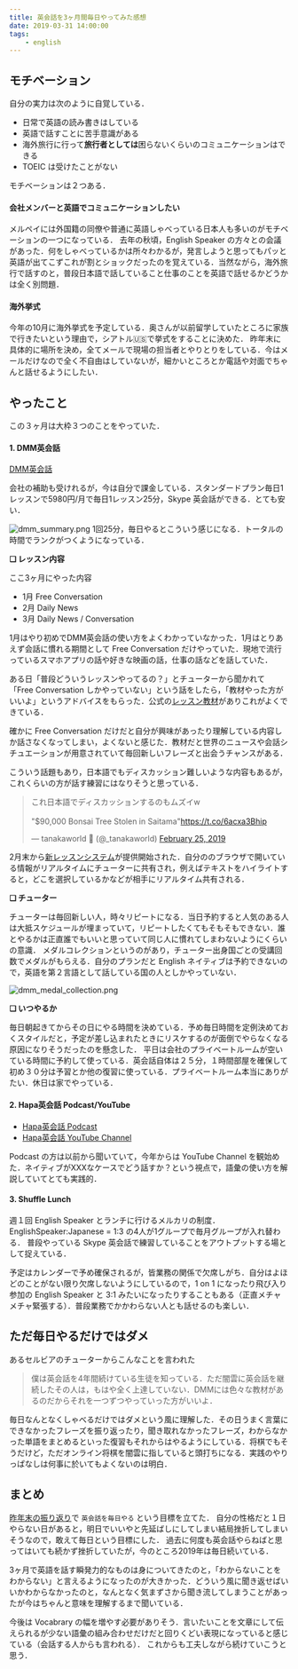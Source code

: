 ```yaml
---
title: 英会話を3ヶ月間毎日やってみた感想
date: 2019-03-31 14:00:00
tags:
	- english
---
```


## モチベーション

自分の実力は次のように自覚している．

- 日常で英語の読み書きはしている
- 英語で話すことに苦手意識がある
- 海外旅行に行って**旅行者としては**困らないくらいのコミュニケーションはできる
- TOEIC は受けたことがない


モチベーションは２つある．


#### 会社メンバーと英語でコミュニケーションしたい

メルペイには外国籍の同僚や普通に英語しゃべっている日本人も多いのがモチベーションの一つになっている．
去年の秋頃，English Speaker の方々との会議があった．何をしゃべっているかは所々わかるが，発言しようと思ってもパッと英語が出てこずこれが割とショックだったのを覚えている．当然ながら，海外旅行で話すのと，普段日本語で話していること仕事のことを英語で話せるかどうかは全く別問題．

#### 海外挙式

今年の10月に海外挙式を予定している．奥さんが以前留学していたところに家族で行きたいという理由で，シアトル🇺🇸で挙式をすることに決めた．
昨年末に具体的に場所を決め，全てメールで現場の担当者とやりとりをしている．今はメールだけなので全く不自由はしていないが，細かいところとか電話や対面でちゃんと話せるようにしたい．


## やったこと

この３ヶ月は大枠３つのことをやっていた．


#### 1. DMM英会話

[DMM英会話](https://eikaiwa.dmm.com/)

会社の補助も受けれるが，今は自分で課金している．スタンダードプラン毎日1レッスンで5980円/月で毎日1レッスン25分，Skype 英会話ができる．とても安い．

![dmm_summary.png](dmm_summary.png 'dmm_summary.png')
1回25分，毎日やるとこういう感じになる．トータルの時間でランクがつくようになっている．

**❏ レッスン内容**

ここ3ヶ月にやった内容

- 1月 Free Conversation
- 2月 Daily News
- 3月 Daily News / Conversation

1月はやり初めでDMM英会話の使い方をよくわかっていなかった．1月はとりあえず会話に慣れる期間として Free Conversation だけやっていた．現地で流行っているスマホアプリの話や好きな映画の話，仕事の話などを話していた．

ある日「普段どういうレッスンやってるの？」とチューターから聞かれて「Free Conversation しかやっていない」という話をしたら，「教材やった方がいいよ」というアドバイスをもらった．公式の[レッスン教材](https://eikaiwa.dmm.com/app/materials/en)がありこれがよくできている．

確かに Free Conversation だけだと自分が興味があったり理解している内容しか話さなくなってしまい，よくないと感じた．教材だと世界のニュースや会話シチュエーションが用意されていて毎回新しいフレーズと出会うチャンスがある．

こういう話題もあり，日本語でもディスカッション難しいような内容もあるが，これくらいの方が話す練習にはなりそうと思っている．

<blockquote class="twitter-tweet" data-lang="en"><p lang="ja" dir="ltr">これ日本語でディスカッションするのもムズイw<br><br>&quot;$90,000 Bonsai Tree Stolen in Saitama&quot;<a href="https://t.co/6acxa3Bhip">https://t.co/6acxa3Bhip</a></p>&mdash; tanakaworld 🧢 (@_tanakaworld) <a href="https://twitter.com/_tanakaworld/status/1099982275930816512?ref_src=twsrc%5Etfw">February 25, 2019</a></blockquote>


2月末から[新レッスンシステム](https://eikaiwa.dmm.com/blog/57029/)が提供開始された．自分ののブラウザで開いている情報がリアルタイムにチューターに共有され，例えばテキストをハイライトすると，どこを選択しているかなどが相手にリアルタイム共有される．


**❏ チューター**

チューターは毎回新しい人，時々リピートになる．当日予約すると人気のある人は大抵スケジュールが埋まっていて，リピートしたくてもそもそもできない．誰とやるかは正直誰でもいいと思っていて同じ人に慣れてしまわないようにくらいの意識．
メダルコレクションというのがあり，チューター出身国ごとの受講回数でメダルがもらえる．自分のプランだと English ネイティブは予約できないので，英語を第２言語として話している国の人としかやっていない．

![dmm_medal_collection.png](dmm_medal_collection.png 'dmm_medal_collection.png')

**❏ いつやるか**

毎日朝起きてからその日にやる時間を決めている．予め毎日時間を定例決めておくスタイルだと，予定が差し込まれたときにリスケするのが面倒でやらなくなる原因になりそうだったのを懸念した．
平日は会社のプライベートルームが空いている時間に予約して使っている．英会話自体は２５分，１時間部屋を確保して初め３０分は予習とか他の復習に使っている．プライベートルーム本当にありがたい．休日は家でやっている．


#### 2. Hapa英会話 Podcast/YouTube

- [Hapa英会話 Podcast](https://hapaeikaiwa.com/category/podcast-column/)
- [Hapa英会話 YouTube Channel](https://www.youtube.com/channel/UCsSuev_h2XixlD6FFGADI6w)

Podcast の方は以前から聞いていて，今年からは YouTube Channel を観始めた．ネイティブがXXXなケースでどう話すか？という視点で，語彙の使い方を解説していてとても実践的．

#### 3. Shuffle Lunch

週１回 English Speaker とランチに行けるメルカリの制度．EnglishSpeaker:Japanese = 1:3 の4人が1グループで毎月グループが入れ替わる．
普段やっている Skype 英会話で練習していることをアウトプットする場として捉えている．

予定はカレンダーで予め確保されるが，皆業務の関係で欠席しがち．自分はよほどのことがない限り欠席しないようにしているので，1 on 1 になったり飛び入り参加の English Speaker と 3:1 みたいになったりすることもある（正直メチャメチャ緊張する）．普段業務でかかわらない人とも話せるのも楽しい．


## ただ毎日やるだけではダメ

あるセルビアのチューターからこんなことを言われた

> 僕は英会話を4年間続けている生徒を知っている．ただ闇雲に英会話を継続したその人は，もはや全く上達していない．DMMには色々な教材があるのだからそれを一つずつやっていった方がいいよ．

毎日なんとなくしゃべるだけではダメという風に理解した．その日うまく言葉にできなかったフレーズを振り返ったり，聞き取れなかったフレーズ，わからなかった単語をまとめるといった復習もそれからはやるようにしている．将棋でもそうだけど，ただオンライン将棋を闇雲に指していると頭打ちになる．実践のやりっぱなしは何事に於いてもよくないのは明白．


## まとめ

[昨年末の振り返り](https://blog.tanaka.world/2018/#2019-%E5%B9%B4)で `英会話を毎日やる` という目標を立てた．
自分の性格だと１日やらない日があると，明日でいいやと先延ばしにしてしまい結局挫折してしまいそうなので，敢えて毎日という目標にした．
過去に何度も英会話やらねばと思ってはいても続かず挫折していたが，今のところ2019年は毎日続いている．

3ヶ月で英語を話す瞬発力的なものは身についてきたのと，「わからないことをわからない」と言えるようになったのが大きかった．どういう風に聞き返せばいいかわからなかったのと，なんとなく気まずさから聞き流してしまうことがあったが今はちゃんと意味を理解するまで聞いている．

今後は Vocabrary の幅を増やす必要がありそう．言いたいことを文章にして伝えられるが少ない語彙の組み合わせだけだと回りくどい表現になっていると感じている（会話する人からも言われる）．
これからも工夫しながら続けていこうと思う．


<script async src="https://platform.twitter.com/widgets.js" charset="utf-8"></script>

